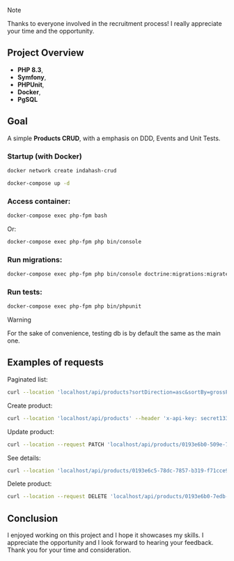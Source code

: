 > [!NOTE]
> Thanks to everyone involved in the recruitment process! I really appreciate your time and the opportunity.



## Project Overview
- **PHP 8.3**,
- **Symfony**,
- **PHPUnit**,
- **Docker**,
- **PgSQL**

## Goal
A simple **Products CRUD**, with a emphasis on DDD, Events and Unit Tests.


### Startup (with Docker)


```sh
docker network create indahash-crud
```


```sh
docker-compose up -d
```

### Access container:
```sh
docker-compose exec php-fpm bash
```

Or:

```sh
docker-compose exec php-fpm php bin/console
```

### Run migrations:

```sh
docker-compose exec php-fpm php bin/console doctrine:migrations:migrate
```

### Run tests:

```sh
docker-compose exec php-fpm php bin/phpunit
```

> [!WARNING]
> For the sake of convenience, testing db is by default the same as the main one.


##  Examples of requests

Paginated list:
```sh
curl --location 'localhost/api/products?sortDirection=asc&sortBy=grossPrice.value&page=2&limit=1'
```

Create product:
```sh
curl --location 'localhost/api/products' --header 'x-api-key: secret1337w23' --header 'Content-Type: application/json' --data '{"name":"Deathstar 15","description":"RIP Aldeeran","grossPrice":{"value":9900,"currency":"PLN"}}'
```

Update product:
```sh
curl --location --request PATCH 'localhost/api/products/0193e6b0-509e-7035-9aba-1e7c2be8006f' --header 'Content-Type: application/json' --data '{"name":"Deathstar 15","description":"2525"}'
```

See details:
```sh
curl --location 'localhost/api/products/0193e6c5-78dc-7857-b319-f71cce9f7906'
```

Delete product:
```sh
curl --location --request DELETE 'localhost/api/products/0193e6b0-7edb-7dbd-8551-13a3fb033ace' 
```


## Conclusion
I enjoyed working on this project and I hope it showcases my skills. I appreciate the opportunity and I look forward to hearing your feedback. Thank you for your time and consideration.
